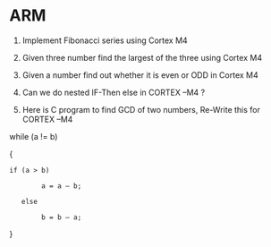 # ARM

1. Implement Fibonacci  series using Cortex M4
2. Given three number find the largest of the three using Cortex M4

3.  Given a number find out whether it is even or ODD in Cortex M4

4. Can we do nested IF-Then else in CORTEX –M4 ?

5. Here is C program to find GCD of two numbers, Re-Write this for CORTEX –M4

while (a != b)

 {

    if (a > b)

            a = a – b;

       else

            b = b – a;

}
